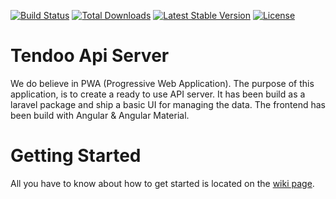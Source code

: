 [![Build Status](https://travis-ci.org/Tendoo/cms.svg?branch=master)](https://travis-ci.org/Tendoo/cms)
<a href="https://packagist.org/packages/tendoo/cms"><img src="https://poser.pugx.org/tendoo/cms/d/total.svg" alt="Total Downloads"></a>
<a href="https://packagist.org/packages/tendoo/cms"><img src="https://poser.pugx.org/tendoo/cms/v/stable.svg" alt="Latest Stable Version"></a>
<a href="https://packagist.org/packages/tendoo/cms"><img src="https://poser.pugx.org/tendoo/cms/license.svg" alt="License"></a>

# Tendoo Api Server
We do believe in PWA (Progressive Web Application). The purpose of this application, is to create a ready to use API server. It has been build as a laravel package and ship a basic UI for managing the data. The frontend has been build with Angular & Angular Material.

# Getting Started
All you have to know about how to get started is located on the [wiki page](https://github.com/Tendoo/cms/wiki).
